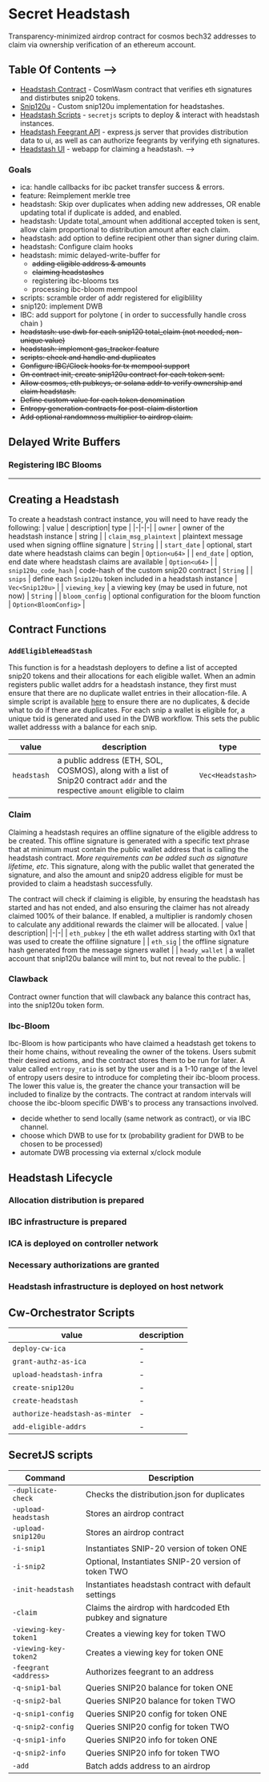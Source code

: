#  Secret Headstash

Transparency-minimized airdrop contract for cosmos bech32 addresses to claim via ownership verification of an ethereum account.

## Table Of Contents -->
- [Headstash Contract](./contract/headstash/) - CosmWasm contract that verifies eth signatures and distirbutes snip20 tokens.
- [Snip120u](./contract/snip120u/) - Custom snip120u implementation for headstashes.
- [Headstash Scripts](./tools/headstash/README.md) - `secretjs` scripts to deploy & interact with headstash instances.
- [Headstash Feegrant API](https://github.com/hard-nett/community-dashboard/tree/no-merkle/caching-api) - express.js server that provides distribution data to ui, as well as can authorize feegrants by verifying eth signatures.
- [Headstash UI](https://github.com/hard-nett/community-dashboard/tree/no-merkle) - webapp for claiming a headstash.  -->

### Goals
- ica: handle callbacks for ibc packet transfer success & errors.
- feature: Reimplement merkle tree 
- headstash: Skip over duplicates when adding new addresses, OR enable updating total if duplicate is added, and enabled.
- headstash: Update total_amount when additional accepted token is sent, allow claim proportional to distribution amount after each claim.
- headstash: add option to define recipient other than signer during claim.
- headstash: Configure claim hooks 
- headstash: mimic delayed-write-buffer for
    - ~~adding eligible address & amounts~~
    - ~~claiming headstashes~~
    - registering ibc-blooms txs 
    - processing ibc-bloom mempool
- scripts: scramble order of addr registered for eligiblility
- snip120: implement DWB 
- IBC: add support for polytone ( in order to successfully handle cross chain )
- ~~headstash: use dwb for each snip120 total_claim (not needed, non-unique value)~~
- ~~headstash: implement gas_tracker feature~~
- ~~scripts: check and handle and duplicates~~
- ~~Configure IBC/Clock hooks for tx mempool support~~
- ~~On contract init, create snip120u contract for each token sent.~~
- ~~Allow cosmos, eth pubkeys, or solana addr to verify ownership and claim headstash.~~
- ~~Define custom value for each token denomination~~
- ~~Entropy generation contracts for post-claim distortion~~
- ~~Add optional randomness multiplier to airdrop claim.~~

## Delayed Write Buffers


### Registering IBC Blooms

---
## Creating a Headstash 
To create a headstash contract instance, you will need to have ready the following:
| value | description| type |
|-|-|-|
| `owner` | owner of the headstash instance | string | 
| `claim_msg_plaintext` | plaintext message used when signing offline signature | `String` |
| `start_date` | optional, start date where headstash claims can begin | `Option<u64>` |
| `end_date` | option, end date where headstash claims are available | `Option<u64>` |
| `snip120u_code_hash` | code-hash of the custom snip20 contract | `String` |
| `snips` | define each  `Snip120u` token included in a headstash instance | `Vec<Snip120u>` |
| `viewing_key` | a viewing key (may be used in future, not now) | `String` |
| `bloom_config` | optional configuration for the bloom function | `Option<BloomConfig>` |
<!-- | `snip120u_code_id` | code-id of the custom snip20 contract | -->


## Contract Functions

### `AddEligibleHeadStash`
This function is for a headstash deployers to define a list of accepted snip20 tokens and their allocations for each eligible wallet. When an admin registers public wallet addrs for a headstash instance, they first must ensure that there are no duplicate wallet entries in their allocation-file. A simple script is available [here](./scripts/secretjs/check4Duplicates.js) to ensure there are no duplicates, & decide what to do if there are duplicates. For each snip a wallet is eligible for, a unique txid is generated and used in the DWB workflow. This sets the public wallet addresss with a balance for each snip. 

| value | description| type |
|-|-|-|
| `headstash` | a public address (ETH, SOL, COSMOS), along with a list of Snip20 contract `addr` and the respective `amount` eligible to claim | `Vec<Headstash>` |

### Claim 
Claiming a headstash requires an offline signature of the eligible address to be created. This offline signature is generated with a specific text phrase that at minimum must contain the public wallet address that is calling the headstash contract. *More requirements can be added such as signature lifetime, etc*. This signature, along with the public wallet that generated the signature, and also the amount and snip20 address eligible for must be provided to claim a headstash successfully.

The contract will check if claiming is eligible, by ensuring the headstash has started and has not ended, and also ensuring the claimer has not already claimed 100% of their balance. If enabled, a multiplier is randomly chosen to calculate any additional rewards the claimer will be allocated.
| value | description| 
|-|-|
| `eth_pubkey` | the eth wallet address starting with 0x1 that was used to create the offiline signature |
| `eth_sig` | the offline signature hash generated from the message signers wallet |
| `heady_wallet` | a wallet account that snip120u balance will mint to, but not reveal to the public. |

### Clawback
Contract owner function that will clawback any balance this contract has, into the snip120u token form.

### Ibc-Bloom 

Ibc-Bloom is how participants who have claimed a headstash get tokens to their home chains, without revealing the owner of the tokens. Users submit their desired actioms, and the contract stores them to be run for later. A value called `entropy_ratio` is set by the user and is a 1-10 range of the level of entropy users desire to introduce for completing their ibc-bloom process. The lower this value is, the greater the chance your transaction will be included to finalize by the contracts. The contract at random intervals will choose the ibc-bloom specific DWB's to process any transactions involved. 

- decide whether to send locally (same network as contract), or via IBC channel.
- choose which DWB to use for tx (probability gradient for DWB to be chosen to be processed)
- automate DWB processing via external x/clock module 



## Headstash Lifecycle 

### Allocation distribution is prepared 
### IBC infrastructure is prepared
### ICA is deployed on controller network
### Necessary authorizations are granted
### Headstash infrastructure is deployed on host network

## Cw-Orchestrator Scripts
| value | description| 
|-|-|
| `deploy-cw-ica` | - |
| `grant-authz-as-ica` | - |
| `upload-headstash-infra` | - |
| `create-snip120u` | - |
| `create-headstash` | - |
| `authorize-headstash-as-minter` | - |
| `add-eligible-addrs` | - |

## SecretJS scripts
| Command | Description |
| --- | --- |
| `-duplicate-check` | Checks the distribution.json for duplicates |
| `-upload-headstash` | Stores an airdrop contract |
| `-upload-snip120u` | Stores an airdrop contract |
| `-i-snip1` | Instantiates SNIP-20 version of token ONE |
| `-i-snip2` | Optional, Instantiates SNIP-20 version of token TWO |
| `-init-headstash` | Instantiates headstash contract with default settings |
| `-claim` | Claims the airdrop with hardcoded Eth pubkey and signature |
| `-viewing-key-token1` | Creates a viewing key for token TWO |
| `-viewing-key-token2` | Creates a viewing key for token ONE|
| `-feegrant <address>` | Authorizes feegrant to an address |
| `-q-snip1-bal` | Queries SNIP20 balance for token ONE |
| `-q-snip2-bal` | Queries SNIP20 balance for token TWO |
| `-q-snip1-config` | Queries SNIP20 config for token ONE |
| `-q-snip2-config` | Queries SNIP20 config for token TWO |
| `-q-snip1-info` | Queries SNIP20 info for token ONE |
| `-q-snip2-info` | Queries SNIP20 info for token TWO |
| `-add` | Batch adds address to an airdrop |


<!-- ## Setup Instructions -->


<!-- ## Usage Guidelines 
### 1. Build The Contract Code 
```sh
make build
``` -->
<!-- ### 2. Deploy Wasm Blob To Secret Network 
We can deploy using the [headstash tools](./tools/headstash/) scripts. Make sure you have build the contract locally, or else the scripts will not work properly.\
To deploy, navigate to the headstash tools, install the node dependencies, and run:
```sh
cd tools/headstash && yarn && node main.js -s
```
*This will store the wasm blob we've built to secret netowrk & return our code-id*

### 3. Prepare SNIP-20
The headstash distributes SNIP20s, so we will need to create an snip20 instance that is for our IBC token to wrap into.

To create our snip20, add your desired ibc token denom to the constants in `main.js`. To review obtaining an ibc-denom, [refer here](./IBC_HOOKS.md) then run:
```sh
node main.js -i-snip1
```
*This will return our contract address, be sure to add this to the constants in `main.js`*

https://github.com/hard-nett/secret-airdrop/assets/123711748/8cd1b629-2f04-4ea9-9834-de274e1d6c90


### 4. Create Headstash Instance
Now we can provide the total amount of tokens we expect to distribute to create our headstash contract. The snip20 weve created is set as the token the contract will distribute.
```sh
node main.js -init-headstash
```

https://github.com/hard-nett/secret-airdrop/assets/123711748/b8db775a-b712-45ec-919f-60f143fa1428


### 5. Deploy IBC Hooks For Auto Wrapping
Now we can make converting the ibc token into its snip20 version and funding our airdrop contract happen in one transaction with ibc-hooks. [Refer here](./IBC_HOOKS.md) for guides to deploy ibc hooks.


### 6. Add Eth Address Able To Claim 
to add address that can verify & claim their headstash, our headstash-tools can run a script to batch store addresses in a json file with the following format:
```json
[
    {
    "eth_pubkey": "0x710",
    "amount": "1234567"
    },
    ...
]
```

To add addresses to claim their headstash:
```sh
node tools/headstash/main.js -add
```
https://github.com/hard-nett/secret-airdrop/assets/123711748/28f61f24-e1a3-4a03-a2b0-99ec5ece7551

## 7. Fund Headstash 
If you decided not to use ibc hooks, or using either an existing snip or native asset, than we need need to fund the contract with the tokens to distribute.

### Wrap Into SNIP20 
```sh
node main.js -convert-token1 432 
```

### Fund Headstash 
To fund the headstash contract:
```sh
node main.js -fund-hs-token1 <amount>
```


https://github.com/hard-nett/secret-airdrop/assets/123711748/131f7631-c6e8-4eb0-9efe-2f4c5649878e

## 8. Provide Feegrants
feegrants can be provided to wallet addresses via:
```sh 
node main.js -feegrant <addr-to-feegrant>
```

## 9. Claim Assets
Claiming tokens involves the generation of an eth signature, with the secret pubkey address as the msg string of the signature. This signature is passed to the contract, along with the eth pubkey that generated it. 

```sh
node main.js -claim
```


And thats it! Weve successfully claimed our headstash privately.
## 10. Verify You have claimed
We can query the snip20 contract to confirm our new balance
```sh
node main.js -q-snip1-bal
``` -->


<!-- ## Additional Information 
### Gas Cost 
The cost to add 200 addresses to the contract map is  ~ 1 SCRT token @ `0.1 SCRT` for Fee Price  [example tx](https://testnet.ping.pub/secret/tx/C54BBEBE5360E98E200DDDA21E69278A05A11C342EDA8798011CA10BB8F0C320) -->

